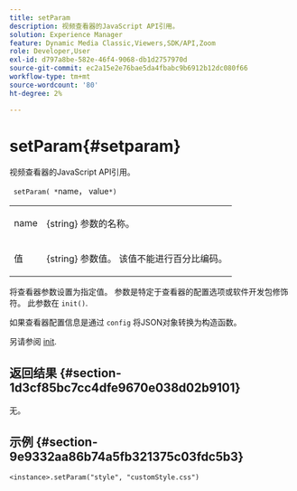 ```yaml
---
title: setParam
description: 视频查看器的JavaScript API引用。
solution: Experience Manager
feature: Dynamic Media Classic,Viewers,SDK/API,Zoom
role: Developer,User
exl-id: d797a8be-582e-46f4-9068-db1d2757970d
source-git-commit: ec2a15e2e76bae5da4fbabc9b6912b12dc080f66
workflow-type: tm+mt
source-wordcount: '80'
ht-degree: 2%

---
```


# setParam{#setparam}

视频查看器的JavaScript API引用。

` setParam( *`name， value`*)`

<table id="table_896DFF34A68A403DB93A6D597461A573"> 
 <tbody> 
  <tr> 
   <td colname="col1"> <p> <span class="codeph"> <span class="varname"> name </span> </span> </p> </td> 
   <td colname="col2"> <p> <span class="codeph"> {string} </span> 参数的名称。 </p> </td> 
  </tr> 
  <tr> 
   <td colname="col1"> <p> <span class="codeph"> <span class="varname"> 值 </span> </span> </p> </td> 
   <td colname="col2"> <p> <span class="codeph"> {string} </span> 参数值。 该值不能进行百分比编码。 </p> </td> 
  </tr> 
 </tbody> 
</table>

将查看器参数设置为指定值。 参数是特定于查看器的配置选项或软件开发包修饰符。 此参数在 `init()`.

如果查看器配置信息是通过 `config` 将JSON对象转换为构造函数。

另请参阅 [init](../../../c-html5-s7-aem-asset-viewers/c-html5-20-zoom-viewer-about/c-html5-20-zoom-viewer-javascriptapiref/r-html5-zoom-viewer-20-javascriptapiref-init.md#reference-aee94dd92a28410784f7a1792e28683b).

## 返回结果 {#section-1d3cf85bc7cc4dfe9670e038d02b9101}

无。

## 示例 {#section-9e9332aa86b74a5fb321375c03fdc5b3}

```
<instance>.setParam("style", "customStyle.css")
```
